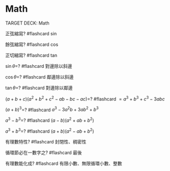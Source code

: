 # Math

TARGET DECK: Math

正弦縮寫? #flashcard 
sin
<!--ID: 1628059389879-->

餘弦縮寫? #flashcard 
cos
<!--ID: 1628059389885-->

正切縮寫? #flashcard 
tan
<!--ID: 1628059389890-->

$\sin \theta$=? #flashcard 
對邊除以斜邊
<!--ID: 1628059389895-->

$\cos \theta$=? #flashcard 
鄰邊除以斜邊
<!--ID: 1628059543740-->

$\tan \theta$=? #flashcard 
對邊除以鄰邊
<!--ID: 1628059566990-->

$(a+b+c)(a^2+b^2+c^2-ab-bc-ac)$=? #flashcard 
$=a^3+b^3+c^3-3abc$
<!--ID: 1631435275402-->

$(a+b)^3$=? #flashcard 
$a^3-3a^2b+3ab^2+b^3$
<!--ID: 1631435303866-->

$a^3-b^3$=? #flashcard 
$(a-b)(a^2+ab+b^2)$
<!--ID: 1631435325366-->

$a^3+b^3$=? #flashcard 
$(a+b)(a^2-ab+b^2)$
<!--ID: 1631435352395-->

有理數特性? #flashcard 
封閉性、稠密性
<!--ID: 1631435395739-->

循環節必在一數字之? #flashcard 
最後
<!--ID: 1631435414457-->

有理數能化成? #flashcard 
有限小數、無限循環小數、整數
<!--ID: 1631435446930-->











